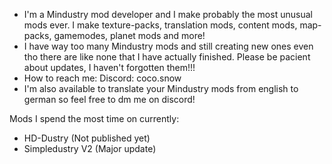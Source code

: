 - I'm a Mindustry mod developer and I make probably the most unusual mods ever. I make texture-packs, translation mods, content mods, map-packs, gamemodes, planet mods and more!
- I have way too many Mindustry mods and still creating new ones even tho there are like none that I have actually finished. Please be pacient about updates, I haven't forgotten them!!!
- How to reach me: Discord: coco.snow
- I'm also available to translate your Mindustry mods from english to german so feel free to dm me on discord!

Mods I spend the most time on currently:
- HD-Dustry (Not published yet)
- Simpledustry V2 (Major update)
